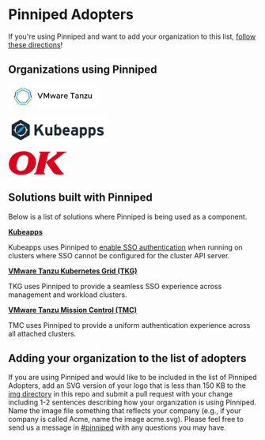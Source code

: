 # Pinniped Adopters

If you're using Pinniped and want to add your organization to this
list, [follow these directions](#adding-your-organization-to-the-list-of-adopters)!

## Organizations using Pinniped

<a href="https://tanzu.vmware.com/tanzu" border="0" target="_blank"><img alt="vmware-tanzu" src="site/themes/pinniped/static/img/vmware-tanzu.svg" height="50"></a>

<a href="https://kubeapps.com/" border="0" target="_blank"><img alt="kubeapps" src="site/themes/pinniped/static/img/kubeapps.svg" height="50"></a>

<a href="https://www.ok.dk/" border="0" target="_blank"><img alt="ok-amba" src="site/themes/pinniped/static/img/ok-amba.svg" height="50"></a>

## Solutions built with Pinniped

Below is a list of solutions where Pinniped is being used as a component.

**[Kubeapps](https://kubeapps.com/)**

Kubeapps uses Pinniped to [enable SSO authentication](https://github.com/kubeapps/kubeapps/blob/master/docs/user/using-an-OIDC-provider-with-pinniped.md) when running on clusters where SSO cannot be configured for the cluster API server.

**[VMware Tanzu Kubernetes Grid (TKG)](https://tanzu.vmware.com/kubernetes-grid)**

TKG uses Pinniped to provide a seamless SSO experience across management and workload clusters.

**[VMware Tanzu Mission Control (TMC)](https://tanzu.vmware.com/mission-control)**

TMC uses Pinniped to provide a uniform authentication experience across all attached clusters.

## Adding your organization to the list of adopters

If you are using Pinniped and would like to be included in the list of Pinniped Adopters, add an SVG version of your logo that is less than 150 KB to
the [img directory](https://github.com/vmware-tanzu/pinniped/tree/main/site/themes/pinniped/static/img) in this repo and submit a pull request with your change including 1-2 sentences describing how your organization is using Pinniped. Name the image file something that
reflects your company (e.g., if your company is called Acme, name the image acme.svg). Please feel free to send us a message in [#pinniped](https://kubernetes.slack.com/archives/C01BW364RJA) with any questions you may have.
